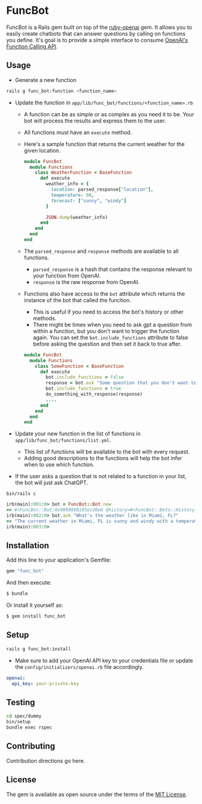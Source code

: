 # FuncBot

FuncBot is a Rails gem built on top of the [ruby-openai](https://github.com/alexrudall/ruby-openai) gem. It allows you to easily create chatbots that can answer questions by calling on functions you define. It's goal is to provide a simple interface to consume [OpenAI's Function Calling API](https://openai.com/blog/function-calling-and-other-api-updates?ref=upstract.com).

## Usage

- Generate a new function

```bash
rails g func_bot:function <function_name>
```

- Update the function in `app/lib/func_bot/functions/<function_name>.rb`

  - A function can be as simple or as complex as you need it to be. Your bot will process the results and express them to the user.
  - All functions must have an `execute` method.
  - Here's a sample function that returns the current weather for the given location.

    ```ruby
    module FuncBot
      module Functions
        class WeatherFunction < BaseFunction
          def execute
            weather_info = {
              location: parsed_response["location"],
              temperature: 98,
              forecast: ["sunny", "windy"]
            }

            JSON.dump(weather_info)
          end
        end
      end
    end
    ```

  - The `parsed_response` and `response` methods are available to all functions.
    - `parsed_response` is a hash that contains the response relevant to your function from OpenAI.
    - `response` is the raw response from OpenAI.
  - Functions also have access to the `bot` attribute which returns the instance of the bot that called the function.

    - This is useful if you need to access the bot's history or other methods.
    - There might be times when you need to ask gpt a question from within a function, but you don't want to trigger the function again. You can set the `bot.include_functions` attribute to false before asking the question and then set it back to true after.

    ```ruby
    module FuncBot
      module Functions
        class SomeFunction < BaseFunction
          def execute
            bot.include_functions = false
            response = bot.ask "Some question that you don't want to trigger any functions for"
            bot.include_functions = true
            do_something_with_response(response)
            ....
          end
        end
      end
    end
    ```

- Update your new function in the list of functions in `app/lib/func_bot/functions/list.yml`.
  - This list of functions will be available to the bot with every request.
  - Adding good descriptions to the functions will help the bot infer when to use which function.
- If the user asks a question that is not related to a function in your list, the bot will just ask ChatGPT.

`bin/rails c`

```ruby
irb(main):001:0> bot = FuncBot::Bot.new
=> #<FuncBot::Bot:0x0000000105ecd8e8 @history=#<FuncBot::Bots::History:0x0000000105ecd848 @history=[]>>
irb(main):002:0> bot.ask "What's the weather like in Miami, FL?"
=> "The current weather in Miami, FL is sunny and windy with a temperature of 98 degrees."
irb(main):003:0>
```

## Installation

Add this line to your application's Gemfile:

```ruby
gem "func_bot"
```

And then execute:

```bash
$ bundle
```

Or install it yourself as:

```bash
$ gem install func_bot
```

## Setup

```bash
rails g func_bot:install

```

- Make sure to add your OpenAI API key to your credentials file or update the `config/initializers/openai.rb` file accordingly.

```yml
openai:
  api_key: your-private-key
```

## Testing

```bash
cd spec/dummy
bin/setup
bundle exec rspec
```

## Contributing

Contribution directions go here.

## License

The gem is available as open source under the terms of the [MIT License](https://opensource.org/licenses/MIT).
